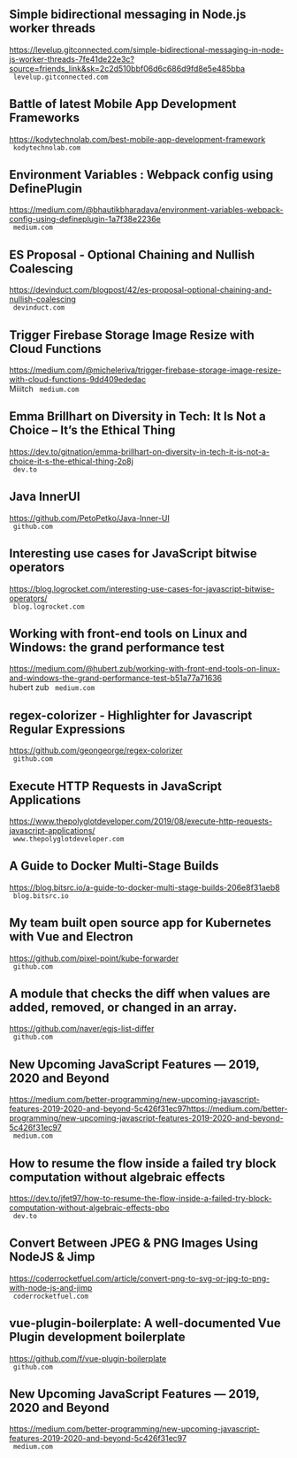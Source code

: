 ## Simple bidirectional messaging in Node.js worker threads  
https://levelup.gitconnected.com/simple-bidirectional-messaging-in-node-js-worker-threads-7fe41de22e3c?source=friends_link&sk=2c2d510bbf06d6c686d9fd8e5e485bba  
 ` levelup.gitconnected.com`
  

## Battle of latest Mobile App Development Frameworks  
https://kodytechnolab.com/best-mobile-app-development-framework  
 ` kodytechnolab.com`
  

## Environment Variables : Webpack config using DefinePlugin  
https://medium.com/@bhautikbharadava/environment-variables-webpack-config-using-defineplugin-1a7f38e2236e  
 ` medium.com`
  

## ES Proposal - Optional Chaining and Nullish Coalescing  
https://devinduct.com/blogpost/42/es-proposal-optional-chaining-and-nullish-coalescing  
 ` devinduct.com`
  

## Trigger Firebase Storage Image Resize with Cloud Functions  
https://medium.com/@micheleriva/trigger-firebase-storage-image-resize-with-cloud-functions-9dd409ededac  
Miiitch ` medium.com`
  

## Emma Brillhart on Diversity in Tech: It Is Not a Choice – It’s the Ethical Thing  
https://dev.to/gitnation/emma-brillhart-on-diversity-in-tech-it-is-not-a-choice-it-s-the-ethical-thing-2o8j  
 ` dev.to`
  

## Java InnerUI  
https://github.com/PetoPetko/Java-Inner-UI  
 ` github.com`
  

## Interesting use cases for JavaScript bitwise operators  
https://blog.logrocket.com/interesting-use-cases-for-javascript-bitwise-operators/  
 ` blog.logrocket.com`
  

## Working with front-end tools on Linux and Windows: the grand performance test  
https://medium.com/@hubert.zub/working-with-front-end-tools-on-linux-and-windows-the-grand-performance-test-b51a77a71636  
hubert zub ` medium.com`
  

## regex-colorizer - Highlighter for Javascript Regular Expressions  
https://github.com/geongeorge/regex-colorizer  
 ` github.com`
  

## Execute HTTP Requests in JavaScript Applications  
https://www.thepolyglotdeveloper.com/2019/08/execute-http-requests-javascript-applications/  
 ` www.thepolyglotdeveloper.com`
  

## A Guide to Docker Multi-Stage Builds  
https://blog.bitsrc.io/a-guide-to-docker-multi-stage-builds-206e8f31aeb8  
 ` blog.bitsrc.io`
  

## My team built open source app for Kubernetes with Vue and Electron  
https://github.com/pixel-point/kube-forwarder  
 ` github.com`
  

## A module that checks the diff when values are added, removed, or changed in an array.  
https://github.com/naver/egjs-list-differ  
 ` github.com`
  

## New Upcoming JavaScript Features — 2019, 2020 and Beyond  
https://medium.com/better-programming/new-upcoming-javascript-features-2019-2020-and-beyond-5c426f31ec97https://medium.com/better-programming/new-upcoming-javascript-features-2019-2020-and-beyond-5c426f31ec97  
 ` medium.com`
  

## How to resume the flow inside a failed try block computation without algebraic effects  
https://dev.to/jfet97/how-to-resume-the-flow-inside-a-failed-try-block-computation-without-algebraic-effects-pbo  
 ` dev.to`
  

## Convert Between JPEG & PNG Images Using NodeJS & Jimp  
https://coderrocketfuel.com/article/convert-png-to-svg-or-jpg-to-png-with-node-js-and-jimp  
 ` coderrocketfuel.com`
  

## vue-plugin-boilerplate: A well-documented Vue Plugin development boilerplate  
https://github.com/f/vue-plugin-boilerplate  
 ` github.com`
  

## New Upcoming JavaScript Features — 2019, 2020 and Beyond  
https://medium.com/better-programming/new-upcoming-javascript-features-2019-2020-and-beyond-5c426f31ec97  
 ` medium.com`
  

